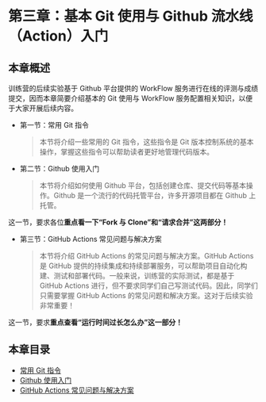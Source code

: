 # 第三章：基本 Git 使用与 Github 流水线（Action）入门

## 本章概述

训练营的后续实验基于 Github 平台提供的 WorkFlow 服务进行在线的评测与成绩提交，因而本章简要介绍基本的 Git 使用与 WorkFlow 服务配置相关知识，以便于大家开展后续内容。

- 第一节：常用 Git 指令

  > 本节将介绍一些常用的 Git 指令，这些指令是 Git 版本控制系统的基本操作，掌握这些指令可以帮助读者更好地管理代码版本。

- 第二节：Github 使用入门

  > 本节将介绍如何使用 Github 平台，包括创建仓库、提交代码等基本操作。Github 是一个流行的代码托管平台，许多开源项目都在 Github 上托管。

这一节，要求各位**重点看一下“Fork 与 Clone”和“请求合并”这两部分！**

- 第三节：GitHub Actions 常见问题与解决方案

  > 本节将介绍 GitHub Actions 的常见问题与解决方案。GitHub Actions 是 GitHub 提供的持续集成和持续部署服务，可以帮助项目自动化构建、测试和部署代码。一般来说，训练营的实际测试，都是基于 GitHub Actions 进行，但不要求同学们自己写测试代码。因此，同学们只需要掌握 GitHub Actions 的常见问题和解决方案。这对于后续实验非常重要！

这一节，要求**重点查看“运行时间过长怎么办”这一部分！**

## 本章目录

- [常用 Git 指令](ch3-01.md)
- [Github 使用入门](ch3-02.md)
- [GitHub Actions 常见问题与解决方案](ch3-03.md)
